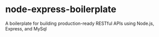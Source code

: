 # node-express-boilerplate
A boilerplate for building production-ready RESTful APIs using Node.js, Express, and MySql

